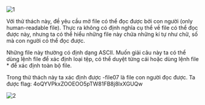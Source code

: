 ![1](https://github.com/user-attachments/assets/d59e714f-69ff-4b38-b24b-f9f8f54640cd)

Với thử thách này, đề yêu cầu mở file có thể đọc được bởi con người (only human-readable file). Thực ra không có định nghĩa cụ thể về file có thể đọc được này, nhưng ta có thể hiểu những file này chứa những kí tự như chữ, số mà con người có thể đọc được.

Những file này thường có định dạng ASCII. Muốn giải câu này ta có thể dùng lệnh file để xác định loại tệp,  có thể duyệt từng cái hoặc dùng lệnh file * để xác định toàn bộ file.

Trong thử thách này ta xác định được -file07 là file con người đọc được. Ta được flag: 4oQYVPkxZOOEOO5pTW81FB8j8lxXGUQw

![2](https://github.com/user-attachments/assets/08b8cc92-e7a8-4647-8a9c-ea48083a3fb3)

